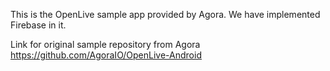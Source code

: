 This is the OpenLive sample app provided by Agora. We have implemented Firebase in it.

Link for original sample repository from Agora
https://github.com/AgoraIO/OpenLive-Android

